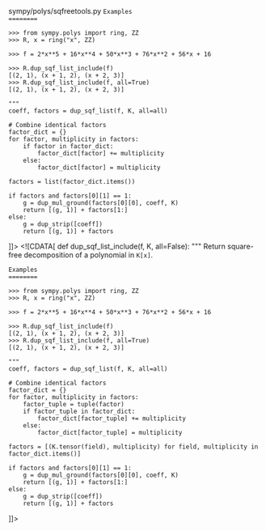 <change>
<file change-number-for-this-file="1">sympy/polys/sqfreetools.py</file>
<original line-count="14" no-ellipsis="true"><![CDATA[
def dup_sqf_list_include(f, K, all=False):
    """
    Return square-free decomposition of a polynomial in ``K[x]``.

    Examples
    ========

    >>> from sympy.polys import ring, ZZ
    >>> R, x = ring("x", ZZ)

    >>> f = 2*x**5 + 16*x**4 + 50*x**3 + 76*x**2 + 56*x + 16

    >>> R.dup_sqf_list_include(f)
    [(2, 1), (x + 1, 2), (x + 2, 3)]
    >>> R.dup_sqf_list_include(f, all=True)
    [(2, 1), (x + 1, 2), (x + 2, 3)]

    """
    coeff, factors = dup_sqf_list(f, K, all=all)

    # Combine identical factors
    factor_dict = {}
    for factor, multiplicity in factors:
        if factor in factor_dict:
            factor_dict[factor] += multiplicity
        else:
            factor_dict[factor] = multiplicity

    factors = list(factor_dict.items())

    if factors and factors[0][1] == 1:
        g = dup_mul_ground(factors[0][0], coeff, K)
        return [(g, 1)] + factors[1:]
    else:
        g = dup_strip([coeff])
        return [(g, 1)] + factors
]]></original>
<modified no-ellipsis="true"><![CDATA[
def dup_sqf_list_include(f, K, all=False):
    """
    Return square-free decomposition of a polynomial in ``K[x]``.

    Examples
    ========

    >>> from sympy.polys import ring, ZZ
    >>> R, x = ring("x", ZZ)

    >>> f = 2*x**5 + 16*x**4 + 50*x**3 + 76*x**2 + 56*x + 16

    >>> R.dup_sqf_list_include(f)
    [(2, 1), (x + 1, 2), (x + 2, 3)]
    >>> R.dup_sqf_list_include(f, all=True)
    [(2, 1), (x + 1, 2), (x + 2, 3)]

    """
    coeff, factors = dup_sqf_list(f, K, all=all)

    # Combine identical factors
    factor_dict = {}
    for factor, multiplicity in factors:
        factor_tuple = tuple(factor)
        if factor_tuple in factor_dict:
            factor_dict[factor_tuple] += multiplicity
        else:
            factor_dict[factor_tuple] = multiplicity

    factors = [(K.tensor(field), multiplicity) for field, multiplicity in factor_dict.items()]

    if factors and factors[0][1] == 1:
        g = dup_mul_ground(factors[0][0], coeff, K)
        return [(g, 1)] + factors[1:]
    else:
        g = dup_strip([coeff])
        return [(g, 1)] + factors
]]></modified>
</change>
